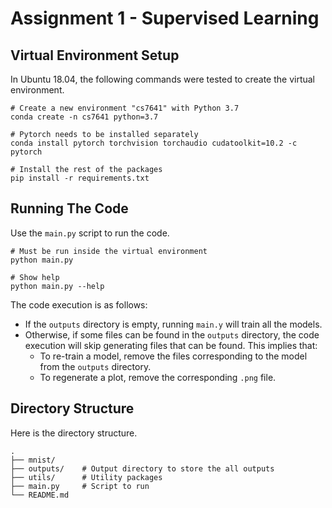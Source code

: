 # Assignment 1 - Supervised Learning

## Virtual Environment Setup
In Ubuntu 18.04, the following commands were tested to create
the virtual environment.

```shell
# Create a new environment "cs7641" with Python 3.7
conda create -n cs7641 python=3.7

# Pytorch needs to be installed separately
conda install pytorch torchvision torchaudio cudatoolkit=10.2 -c pytorch

# Install the rest of the packages
pip install -r requirements.txt
```

## Running The Code

Use the `main.py` script to run the code.

```shell
# Must be run inside the virtual environment
python main.py

# Show help
python main.py --help
```

The code execution is as follows:
- If the `outputs` directory is empty, running `main.y` will train all 
the models. 
- Otherwise, if some files can be found in the `outputs` 
directory, the code execution will skip generating files that can
be found. This implies that:
  - To re-train a model, remove the files corresponding to the model from the 
    `outputs` 
directory.
  - To regenerate a plot, remove the corresponding `.png` file.


## Directory Structure

Here is the directory structure.

```
.
├── mnist/      
├── outputs/    # Output directory to store the all outputs
├── utils/      # Utility packages 
├── main.py     # Script to run
└── README.md
```
